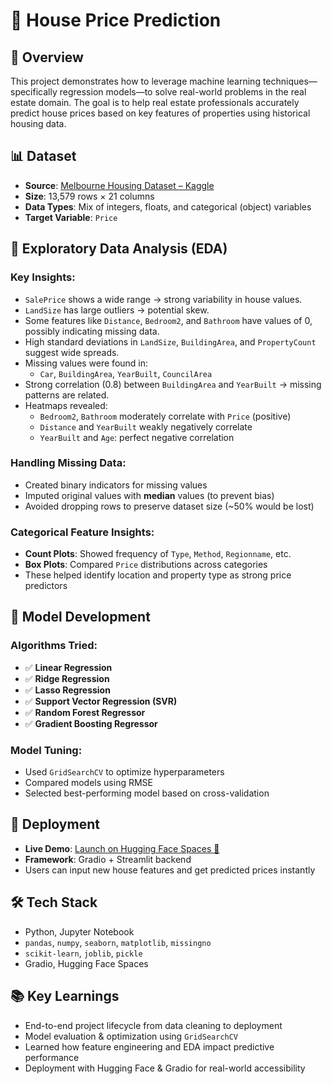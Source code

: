 # 🏡 House Price Prediction

## 📌 Overview

This project demonstrates how to leverage machine learning techniques—specifically regression models—to solve real-world problems in the real estate domain. The goal is to help real estate professionals accurately predict house prices based on key features of properties using historical housing data.

## 📊 Dataset

- **Source**: [Melbourne Housing Dataset – Kaggle](https://www.kaggle.com/datasets)  
- **Size**: 13,579 rows × 21 columns  
- **Data Types**: Mix of integers, floats, and categorical (object) variables  
- **Target Variable**: `Price`

## 🧪 Exploratory Data Analysis (EDA)

### Key Insights:

- `SalePrice` shows a wide range → strong variability in house values.
- `LandSize` has large outliers → potential skew.
- Some features like `Distance`, `Bedroom2`, and `Bathroom` have values of 0, possibly indicating missing data.
- High standard deviations in `LandSize`, `BuildingArea`, and `PropertyCount` suggest wide spreads.
- Missing values were found in:
  - `Car`, `BuildingArea`, `YearBuilt`, `CouncilArea`
- Strong correlation (0.8) between `BuildingArea` and `YearBuilt` → missing patterns are related.
- Heatmaps revealed:
  - `Bedroom2`, `Bathroom` moderately correlate with `Price` (positive)
  - `Distance` and `YearBuilt` weakly negatively correlate
  - `YearBuilt` and `Age`: perfect negative correlation

### Handling Missing Data:

- Created binary indicators for missing values
- Imputed original values with **median** values (to prevent bias)
- Avoided dropping rows to preserve dataset size (~50% would be lost)

### Categorical Feature Insights:

- **Count Plots**: Showed frequency of `Type`, `Method`, `Regionname`, etc.
- **Box Plots**: Compared `Price` distributions across categories
- These helped identify location and property type as strong price predictors

## 🧠 Model Development

### Algorithms Tried:

- ✅ **Linear Regression**
- ✅ **Ridge Regression**
- ✅ **Lasso Regression**
- ✅ **Support Vector Regression (SVR)**
- ✅ **Random Forest Regressor**
- ✅ **Gradient Boosting Regressor**

### Model Tuning:

- Used `GridSearchCV` to optimize hyperparameters
- Compared models using RMSE
- Selected best-performing model based on cross-validation

## 🚀 Deployment

- **Live Demo**: [Launch on Hugging Face Spaces 🚀](https://huggingface.co/spaces/marcndo/ndowahmarcel-house-price-predictor)
- **Framework**: Gradio + Streamlit backend
- Users can input new house features and get predicted prices instantly

## 🛠️ Tech Stack

- Python, Jupyter Notebook
- `pandas`, `numpy`, `seaborn`, `matplotlib`, `missingno`
- `scikit-learn`, `joblib`, `pickle`
- Gradio, Hugging Face Spaces

## 📚 Key Learnings

- End-to-end project lifecycle from data cleaning to deployment
- Model evaluation & optimization using `GridSearchCV`
- Learned how feature engineering and EDA impact predictive performance
- Deployment with Hugging Face & Gradio for real-world accessibility

